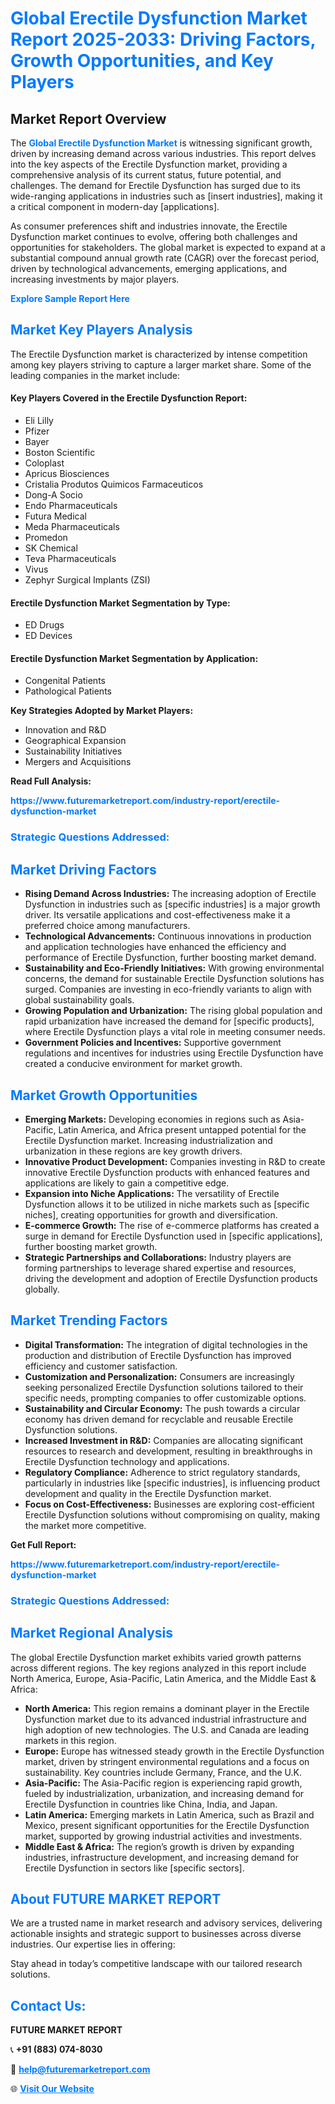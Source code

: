 <h1 style="color: #007BFF;">Global Erectile Dysfunction Market Report 2025-2033: Driving Factors, Growth Opportunities, and Key Players</h1>

<section id="overview">
<h2>Market Report Overview</h2>
<p>The <a href="https://www.futuremarketreport.com/industry-report/erectile-dysfunction-market" style="color: #007BFF; text-decoration: none;"><strong>Global Erectile Dysfunction Market</strong></a> is witnessing significant growth, driven by increasing demand across various industries. This report delves into the key aspects of the Erectile Dysfunction market, providing a comprehensive analysis of its current status, future potential, and challenges. The demand for Erectile Dysfunction has surged due to its wide-ranging applications in industries such as [insert industries], making it a critical component in modern-day [applications].</p>
<p>As consumer preferences shift and industries innovate, the Erectile Dysfunction market continues to evolve, offering both challenges and opportunities for stakeholders. The global market is expected to expand at a substantial compound annual growth rate (CAGR) over the forecast period, driven by technological advancements, emerging applications, and increasing investments by major players.</p>
</section>

<section id="overview">
<p><a href="https://www.futuremarketreport.com/request-sample/reportId=51313" style="color: #007BFF; text-decoration: none;"><strong>Explore Sample Report Here</strong></a></p>
</section>

<section id="key-players">
<h2 style="color: #007BFF;">Market Key Players Analysis</h2>
<p>The Erectile Dysfunction market is characterized by intense competition among key players striving to capture a larger market share. Some of the leading companies in the market include:</p>
<h4>Key Players Covered in the Erectile Dysfunction Report:</h4>
<ul><li>Eli Lilly</li><li>Pfizer</li><li>Bayer</li><li>Boston Scientific</li><li>Coloplast</li><li>Apricus Biosciences</li><li>Cristalia Produtos Quimicos Farmaceuticos</li><li>Dong-A Socio</li><li>Endo Pharmaceuticals</li><li>Futura Medical</li><li>Meda Pharmaceuticals</li><li>Promedon</li><li>SK Chemical</li><li>Teva Pharmaceuticals</li><li>Vivus</li><li>Zephyr Surgical Implants (ZSI)</li></ul>
<h4>Erectile Dysfunction Market Segmentation by Type:</h4>
<ul><li>ED Drugs</li><li>ED Devices</li></ul>

<h4>Erectile Dysfunction Market Segmentation by Application:</h4>
<ul><li>Congenital Patients</li><li>Pathological Patients</li></ul>
<p><strong>Key Strategies Adopted by Market Players:</strong></p>
<ul>
<li>Innovation and R&D</li>
<li>Geographical Expansion</li>
<li>Sustainability Initiatives</li>
<li>Mergers and Acquisitions</li>
</ul>
</section>

<section>
<p><strong>Read Full Analysis: </strong></p><a href="https://www.futuremarketreport.com/industry-report/erectile-dysfunction-market" style="color: #007BFF; text-decoration: none;"><strong>https://www.futuremarketreport.com/industry-report/erectile-dysfunction-market</strong></a>
<h3 style="color: #007BFF;">Strategic Questions Addressed:</h3>
</section>

<section id="driving-factors">
<h2 style="color: #007BFF;">Market Driving Factors</h2>
<ul>
<li><strong>Rising Demand Across Industries:</strong> The increasing adoption of Erectile Dysfunction in industries such as [specific industries] is a major growth driver. Its versatile applications and cost-effectiveness make it a preferred choice among manufacturers.</li>
<li><strong>Technological Advancements:</strong> Continuous innovations in production and application technologies have enhanced the efficiency and performance of Erectile Dysfunction, further boosting market demand.</li>
<li><strong>Sustainability and Eco-Friendly Initiatives:</strong> With growing environmental concerns, the demand for sustainable Erectile Dysfunction solutions has surged. Companies are investing in eco-friendly variants to align with global sustainability goals.</li>
<li><strong>Growing Population and Urbanization:</strong> The rising global population and rapid urbanization have increased the demand for [specific products], where Erectile Dysfunction plays a vital role in meeting consumer needs.</li>
<li><strong>Government Policies and Incentives:</strong> Supportive government regulations and incentives for industries using Erectile Dysfunction have created a conducive environment for market growth.</li>
</ul>
</section>

<section id="growth-opportunities">
<h2 style="color: #007BFF;">Market Growth Opportunities</h2>
<ul>
<li><strong>Emerging Markets:</strong> Developing economies in regions such as Asia-Pacific, Latin America, and Africa present untapped potential for the Erectile Dysfunction market. Increasing industrialization and urbanization in these regions are key growth drivers.</li>
<li><strong>Innovative Product Development:</strong> Companies investing in R&D to create innovative Erectile Dysfunction products with enhanced features and applications are likely to gain a competitive edge.</li>
<li><strong>Expansion into Niche Applications:</strong> The versatility of Erectile Dysfunction allows it to be utilized in niche markets such as [specific niches], creating opportunities for growth and diversification.</li>
<li><strong>E-commerce Growth:</strong> The rise of e-commerce platforms has created a surge in demand for Erectile Dysfunction used in [specific applications], further boosting market growth.</li>
<li><strong>Strategic Partnerships and Collaborations:</strong> Industry players are forming partnerships to leverage shared expertise and resources, driving the development and adoption of Erectile Dysfunction products globally.</li>
</ul>
</section>

<section id="trending-factors">
<h2 style="color: #007BFF;">Market Trending Factors</h2>
<ul>
<li><strong>Digital Transformation:</strong> The integration of digital technologies in the production and distribution of Erectile Dysfunction has improved efficiency and customer satisfaction.</li>
<li><strong>Customization and Personalization:</strong> Consumers are increasingly seeking personalized Erectile Dysfunction solutions tailored to their specific needs, prompting companies to offer customizable options.</li>
<li><strong>Sustainability and Circular Economy:</strong> The push towards a circular economy has driven demand for recyclable and reusable Erectile Dysfunction solutions.</li>
<li><strong>Increased Investment in R&D:</strong> Companies are allocating significant resources to research and development, resulting in breakthroughs in Erectile Dysfunction technology and applications.</li>
<li><strong>Regulatory Compliance:</strong> Adherence to strict regulatory standards, particularly in industries like [specific industries], is influencing product development and quality in the Erectile Dysfunction market.</li>
<li><strong>Focus on Cost-Effectiveness:</strong> Businesses are exploring cost-efficient Erectile Dysfunction solutions without compromising on quality, making the market more competitive.</li>
</ul>
</section>

<section>
<p><strong>Get Full Report: </strong></p><a href="https://www.futuremarketreport.com/industry-report/erectile-dysfunction-market" style="color: #007BFF; text-decoration: none;"><strong>https://www.futuremarketreport.com/industry-report/erectile-dysfunction-market</strong></a>
<h3 style="color: #007BFF;">Strategic Questions Addressed:</h3>
</section>


<section id="regional-analysis">
<h2 style="color: #007BFF;">Market Regional Analysis</h2>
<p>The global Erectile Dysfunction market exhibits varied growth patterns across different regions. The key regions analyzed in this report include North America, Europe, Asia-Pacific, Latin America, and the Middle East & Africa:</p>
<ul>
<li><strong>North America:</strong> This region remains a dominant player in the Erectile Dysfunction market due to its advanced industrial infrastructure and high adoption of new technologies. The U.S. and Canada are leading markets in this region.</li>
<li><strong>Europe:</strong> Europe has witnessed steady growth in the Erectile Dysfunction market, driven by stringent environmental regulations and a focus on sustainability. Key countries include Germany, France, and the U.K.</li>
<li><strong>Asia-Pacific:</strong> The Asia-Pacific region is experiencing rapid growth, fueled by industrialization, urbanization, and increasing demand for Erectile Dysfunction in countries like China, India, and Japan.</li>
<li><strong>Latin America:</strong> Emerging markets in Latin America, such as Brazil and Mexico, present significant opportunities for the Erectile Dysfunction market, supported by growing industrial activities and investments.</li>
<li><strong>Middle East & Africa:</strong> The region’s growth is driven by expanding industries, infrastructure development, and increasing demand for Erectile Dysfunction in sectors like [specific sectors].</li>
</ul>
</section>

<footer>
<h2 style="color: #007BFF;">About FUTURE MARKET REPORT</h2>
<p>We are a trusted name in market research and advisory services, delivering actionable insights and strategic support to businesses across diverse industries. Our expertise lies in offering:</p>

<p>Stay ahead in today’s competitive landscape with our tailored research solutions.</p>

<h2 style="color: #007BFF;">Contact Us:</h2>
<p><strong>FUTURE MARKET REPORT</strong></p>
<p>📞 <strong>+91 (883) 074-8030</strong></p>
<p>📧 <strong><a href="mailto:help@futuremarketreport.com" style="color: #007BFF;">help@futuremarketreport.com</a></strong></p>
<p>🌐 <strong><a href="https://www.futuremarketreport.com/" style="color: #007BFF;">Visit Our Website</a></strong></p>
</footer>
